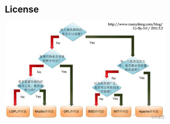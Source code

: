 <!-- TITLE: License -->
<!-- SUBTITLE: A quick summary of License -->

# License
![20140811173721234](/uploads/20140811173721234)